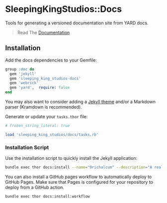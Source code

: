 # SleepingKingStudios::Docs

Tools for generating a versioned documentation site from YARD docs.

<blockquote>
  Read The
  <a href="https://www.sleepingkingstudios.com/sleeping_king_studios-docs" target="_blank">
    Documentation
  </a>
</blockquote>

## Installation

Add the docs dependencies to your Gemfile:

```ruby
group :doc do
  gem 'jekyll'
  gem 'sleeping_king_studios-docs'
  gem 'webrick'
  gem 'yard',  require: false
end
```

You may also want to consider adding a [Jekyll theme](https://jekyllrb.com/docs/themes/#pick-up-a-theme) and/or a Markdown parser (Kramdown is recommended).

Generate or update your `tasks.thor` file:

```ruby
# frozen_string_literal: true

load 'sleeping_king_studios/docs/tasks.rb'
```

### Installation Script

Use the installation script to quickly install the Jekyll application:

```bash
bundle exec thor docs:install --name="Orichalcum" --description="A real gem." --repository="www.example.com"
```

You can also install a GitHub pages workflow to automatically deploy to GitHub Pages. Make sure that Pages is configured for your repository to deploy from a GitHub action.

```bash
bundle exec thor docs:install:workflow
```
